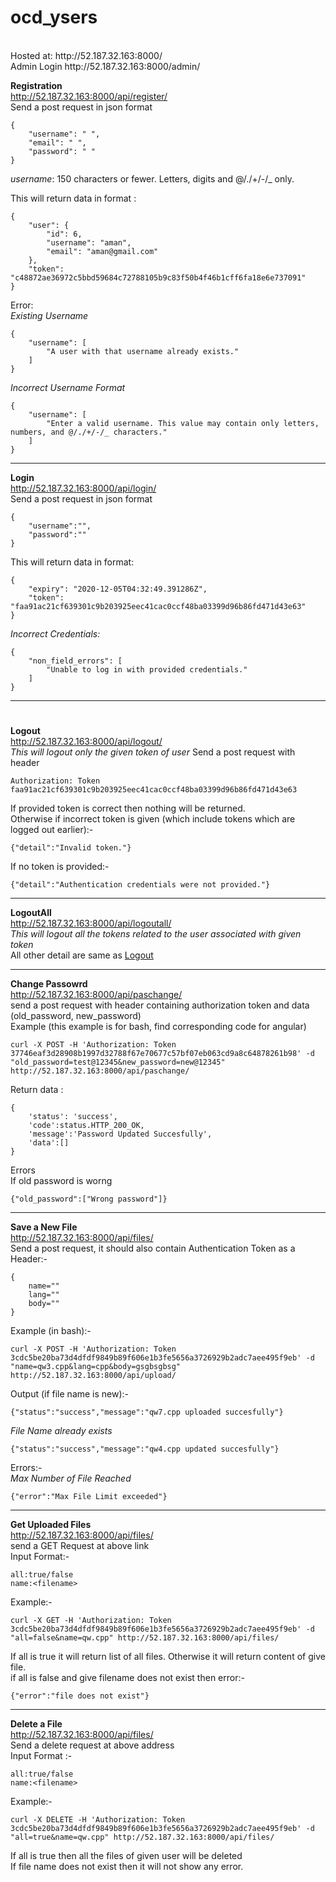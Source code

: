 # ocd_ysers
<br>
    Hosted at: http://52.187.32.163:8000/
    <br> Admin Login http://52.187.32.163:8000/admin/
<br>

**Registration** <br>
http://52.187.32.163:8000/api/register/
<br>
Send a post request in json format <br>
```
{
    "username": " ",
    "email": " ",
    "password": " " 
}
```
*username*: 150 characters or fewer. Letters, digits and @/./+/-/_ only. <br>

This will return data in format :
```
{
    "user": {
        "id": 6,
        "username": "aman",
        "email": "aman@gmail.com"
    },
    "token": "c48872ae36972c5bbd59684c72788105b9c83f50b4f46b1cff6fa18e6e737091"
}
```
Error:<br>
*Existing Username*
```
{
    "username": [
        "A user with that username already exists."
    ]
}
```
*Incorrect Username Format*
```
{
    "username": [
        "Enter a valid username. This value may contain only letters, numbers, and @/./+/-/_ characters."
    ]
}
```

***
**Login** <br>
http://52.187.32.163:8000/api/login/
<br>
Send a post request in json format
```
{
    "username":"",
    "password":""
}
```  
This will return data in format:
```
{
    "expiry": "2020-12-05T04:32:49.391286Z",
    "token": "faa91ac21cf639301c9b203925eec41cac0ccf48ba03399d96b86fd471d43e63"
}
```
*Incorrect Credentials:*
```
{
    "non_field_errors": [
        "Unable to log in with provided credentials."
    ]
}
```
***
# <a name="logout"></a> 
**Logout**<br>
http://52.187.32.163:8000/api/logout/
<br>
*This will logout only the given token of user*
Send a post request with header
```
Authorization: Token faa91ac21cf639301c9b203925eec41cac0ccf48ba03399d96b86fd471d43e63
```
If provided token is correct then nothing will be returned.<br>
Otherwise if incorrect token is given (which include tokens which are logged out earlier):-
```
{"detail":"Invalid token."}
```
If no token is provided:-
```
{"detail":"Authentication credentials were not provided."}
```
***
**LogoutAll**<br>
http://52.187.32.163:8000/api/logoutall/
<br>
*This will logout all the tokens related to the user associated with given token*
<br> All other detail are same as [Logout](#logout)
<br>
***

**Change Passowrd** <br>
http://52.187.32.163:8000/api/paschange/
<br>
send a post request with header containing authorization token and data (old_password, new_password) <br>
Example (this example is for bash, find corresponding code for angular)<nr>
```
curl -X POST -H 'Authorization: Token 37746eaf3d28908b1997d32788f67e70677c57bf07eb063cd9a8c64878261b98' -d "old_password=test@12345&new_password=new@12345" http://52.187.32.163:8000/api/paschange/  
```
Return data :
```
{
    'status': 'success',
    'code':status.HTTP_200_OK,
    'message':'Password Updated Succesfully',
    'data':[]
}
```

Errors<br>
If old password is worng 
```
{"old_password":["Wrong password"]}
```
***
**Save a New File**<br>
http://52.187.32.163:8000/api/files/ <br>
Send a post request, it should also contain Authentication Token as a Header:-
```
{
    name=""
    lang=""
    body=""
}
```
Example (in bash):-
```
curl -X POST -H 'Authorization: Token 3cdc5be20ba73d4dfdf9849b89f606e1b3fe5656a3726929b2adc7aee495f9eb' -d "name=qw3.cpp&lang=cpp&body=gsgbsgbsg" http://52.187.32.163:8000/api/upload/
```
Output (if file name is new):-
```
{"status":"success","message":"qw7.cpp uploaded succesfully"}
```
*File Name already exists*
```
{"status":"success","message":"qw4.cpp updated succesfully"}
```
Errors:- <br>
*Max Number of File Reached*
```
{"error":"Max File Limit exceeded"}
```
***
**Get Uploaded Files**<br>
http://52.187.32.163:8000/api/files/
<br>
send a GET Request at above link <br>
Input Format:-
```
all:true/false
name:<filename>
```
Example:-
```
curl -X GET -H 'Authorization: Token 3cdc5be20ba73d4dfdf9849b89f606e1b3fe5656a3726929b2adc7aee495f9eb' -d "all=false&name=qw.cpp" http://52.187.32.163:8000/api/files/
```
If all is true it will return list of all files. Otherwise it will return content of give file.
<br>
if all is false and give filename does not exist then error:-
```
{"error":"file does not exist"}
```
***
**Delete a File**<br>
http://52.187.32.163:8000/api/files/
<br>Send a delete request at above address<br>
Input Format :-
```
all:true/false
name:<filename>
```
Example:-
```
curl -X DELETE -H 'Authorization: Token 3cdc5be20ba73d4dfdf9849b89f606e1b3fe5656a3726929b2adc7aee495f9eb' -d "all=true&name=qw.cpp" http://52.187.32.163:8000/api/files/
```
If all is true then all the files of given user will be deleted<br> 
If file name does not exist then it will not show any error.<br>